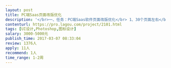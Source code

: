 ```yaml
---                
layout: post       
title: PC端Saas页面改版优化           
description: '</br>一、任务：PC端Saas软件页面改版优化</br> 1、30个页面左右</br> 2、需要对页面布局、配色、字体和交互设计提出改版优化设计</br> 3、符合用户最佳体验</br></br>二、设计者需要有频繁数据交互UI设计的经验</br>'     
contenturl: https://pro.lagou.com/project/2101.html      
tags: [UI设计,Photoshop,图标设计]            
salary: 3000-5000元          
publish_time: 2017-03-07 08:33:04         
review: 1376人                   
apply: 11人                   
recommend: 1人                   
time_range: 1-2周              
---                 
```

